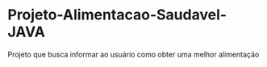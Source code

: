 # Projeto-Alimentacao-Saudavel-JAVA
 Projeto que busca informar ao usuário como obter uma melhor alimentação
